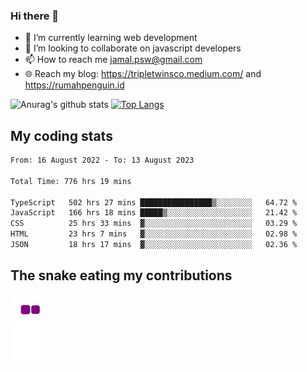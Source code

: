 ### Hi there 👋

<!--
**padepokanpenguin/padepokanpenguin** is a ✨ _special_ ✨ repository because its `README.md` (this file) appears on your GitHub profile.
-->

- 🌱 I’m currently learning  web development
- 👯 I’m looking to collaborate on javascript developers
- 📫 How to reach me jamal.psw@gmail.com
- 🌐 Reach my blog:
   https://tripletwinsco.medium.com/ and
   https://rumahpenguin.id

![Anurag's github stats](https://github-readme-stats.vercel.app/api?username=padepokanpenguin&count_private=true&disable_animations=false&show_icons=true&theme=default)
[![Top Langs](https://github-readme-stats.vercel.app/api/top-langs/?username=padepokanpenguin&theme=default&layout=compact)](https://github.com/padepokanpenguin)

## My coding stats

<!--START_SECTION:waka-->

```txt
From: 16 August 2022 - To: 13 August 2023

Total Time: 776 hrs 19 mins

TypeScript   502 hrs 27 mins ████████████████▒░░░░░░░░   64.72 %
JavaScript   166 hrs 18 mins █████▒░░░░░░░░░░░░░░░░░░░   21.42 %
CSS          25 hrs 33 mins  ▓░░░░░░░░░░░░░░░░░░░░░░░░   03.29 %
HTML         23 hrs 7 mins   ▓░░░░░░░░░░░░░░░░░░░░░░░░   02.98 %
JSON         18 hrs 17 mins  ▓░░░░░░░░░░░░░░░░░░░░░░░░   02.36 %
```

<!--END_SECTION:waka-->


## The snake eating my contributions
![snake gif](https://github.com/padepokanpenguin/padepokanpenguin/blob/output/github-contribution-grid-snake.gif)
